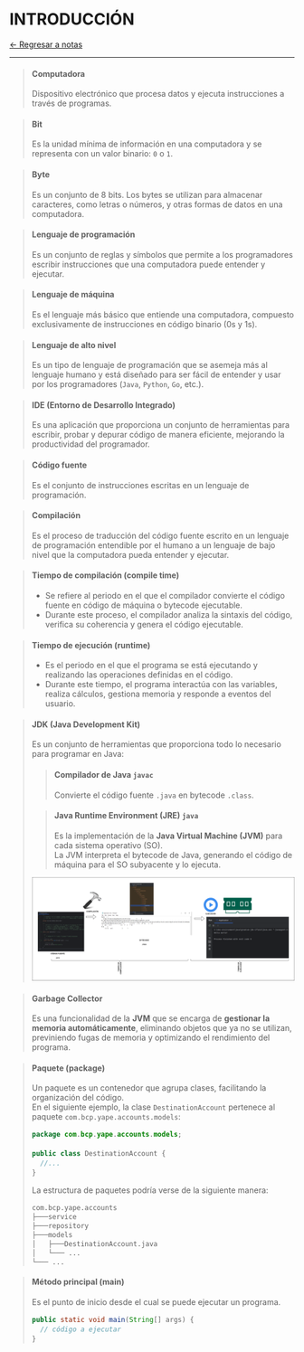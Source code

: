 # INTRODUCCIÓN

[← Regresar a notas](../../README.md) <br>

---

> #### Computadora
> Dispositivo electrónico que procesa datos y ejecuta instrucciones a través de programas.

> #### Bit
> Es la unidad mínima de información en una computadora y se representa con un valor binario: `0` o `1`.

> #### Byte
> Es un conjunto de 8 bits. Los bytes se utilizan para almacenar caracteres, como letras o números, y otras formas de datos en una computadora.

> #### Lenguaje de programación
> Es un conjunto de reglas y símbolos que permite a los programadores escribir instrucciones que una computadora puede entender y ejecutar.

> #### Lenguaje de máquina
> Es el lenguaje más básico que entiende una computadora, compuesto exclusivamente de instrucciones en código binario (0s y 1s).

> #### Lenguaje de alto nivel
> Es un tipo de lenguaje de programación que se asemeja más al lenguaje humano y está diseñado para ser fácil de entender y usar por los programadores (`Java`, `Python`, `Go`, etc.).

> #### IDE (Entorno de Desarrollo Integrado)
> Es una aplicación que proporciona un conjunto de herramientas para escribir, probar y depurar código de manera eficiente, mejorando la productividad del programador.

> #### Código fuente
> Es el conjunto de instrucciones escritas en un lenguaje de programación.

> #### Compilación
> Es el proceso de traducción del código fuente escrito en un lenguaje de programación entendible por el humano a un lenguaje de bajo nivel que la computadora pueda entender y ejecutar.

> #### Tiempo de compilación (compile time)
> - Se refiere al periodo en el que el compilador convierte el código fuente en código de máquina o bytecode ejecutable.  
> - Durante este proceso, el compilador analiza la sintaxis del código, verifica su coherencia y genera el código ejecutable.  

> #### Tiempo de ejecución (runtime)
> - Es el periodo en el que el programa se está ejecutando y realizando las operaciones definidas en el código.  
> - Durante este tiempo, el programa interactúa con las variables, realiza cálculos, gestiona memoria y responde a eventos del usuario.

> #### JDK (Java Development Kit)
> Es un conjunto de herramientas que proporciona todo lo necesario para programar en Java:
>
> > #### Compilador de Java `javac` <br>
> > Convierte el código fuente `.java` en bytecode `.class`.
>
> > #### Java Runtime Environment (JRE) `java` <br>
> > Es la implementación de la **Java Virtual Machine (JVM)** para cada sistema operativo (SO).  
> > La JVM interpreta el bytecode de Java, generando el código de máquina para el SO subyacente y lo ejecuta.
>
> ![Compilación y ejecución](resources/compilation-and-execution.png)

> #### Garbage Collector
> Es una funcionalidad de la **JVM** que se encarga de **gestionar la memoria automáticamente**, eliminando objetos que ya no se utilizan,
> previniendo fugas de memoria y optimizando el rendimiento del programa.  

> #### Paquete (package)
> Un paquete es un contenedor que agrupa clases, facilitando la organización del código.  
> En el siguiente ejemplo, la clase `DestinationAccount` pertenece al paquete `com.bcp.yape.accounts.models`:
>
> ```java
> package com.bcp.yape.accounts.models;
> 
> public class DestinationAccount {
>   //...
> }
> ```
>
> La estructura de paquetes podría verse de la siguiente manera:
>
> ```
> com.bcp.yape.accounts
> ├───service
> ├───repository
> ├───models
> │   ├───DestinationAccount.java
> │   └─── ...
> └─── ...
> ```

> #### Método principal (main)
> Es el punto de inicio desde el cual se puede ejecutar un programa.
>
> ```java
> public static void main(String[] args) {
>   // código a ejecutar
> }
> ```


